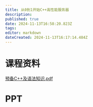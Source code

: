 ```yaml
---
title: 从0到1开始C++高性能服务器
description: 
published: true
date: 2024-11-13T16:58:20.823Z
tags: 
editor: markdown
dateCreated: 2024-11-13T16:17:14.484Z
---
```


# 课程资料

[预备C++及语法知识.pdf](/courses_resource/cpp_project_server/ppt/预备C++及语法知识.pdf)

# PPT